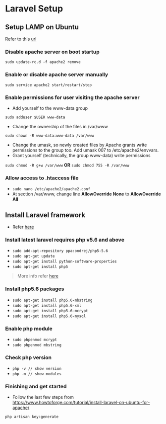 # Laravel Setup

## Setup LAMP on Ubuntu
Refer to this [url](https://www.digitalocean.com/community/tutorials/how-to-install-lamp-on-ubuntu-14-04-quickstart)

### Disable apache server on boot startup

```sudo update-rc.d -f apache2 remove```

### Enable or disable apache server manually

```sudo service apache2 start/restart/stop```

### Enable permissions for user visiting the apache server
* Add yourself to the www-data group

```sudo adduser $USER www-data```
* Change the ownership of the files in /var/www

```sudo chown -R www-data:www-data /var/www```
* Change the umask, so newly created files by Apache grants write permissions to the group too. Add umask 007 to /etc/apache2/envvars.
* Grant yourself (technically, the group www-data) write permissions

```sudo chmod -R g+w /var/www``` **OR** ```sudo chmod 755 -R /var/www```

### Allow access to .htaccess file
* ```sudo nano /etc/apache2/apache2.conf```
* At section /var/www, change line **AllowOverride None** to **AllowOverride All**

## Install Laravel framework
* Refer [here](https://www.howtoforge.com/tutorial/install-laravel-on-ubuntu-for-apache/)

### Install latest laravel requires php v5.6 and above
* ```sudo add-apt-repository ppa:ondrej/php5-5.6```
* ```sudo apt-get update```
* ```sudo apt-get install python-software-properties```
* ```sudo apt-get install php5```
> More info refer [here](https://www.dev-metal.com/install-setup-php-5-6-ubuntu-14-04-lts/)

### Install php5.6 packages
* ```sudo apt-get install php5.6-mbstring```
* ```sudo apt-get install php5.6-xml```
* ```sudo apt-get install php5.6-mcrypt```
* ```sudo apt-get install php5.6-mysql```

### Enable php module
* ```sudo phpenmod mcrypt```
* ```sudo phpenmod mbstring```

### Check php version
* ```php -v // show version```
* ```php -m // show modules```

### Finishing and get started
* Follow the last few steps from https://www.howtoforge.com/tutorial/install-laravel-on-ubuntu-for-apache/

```php artisan key:generate```

